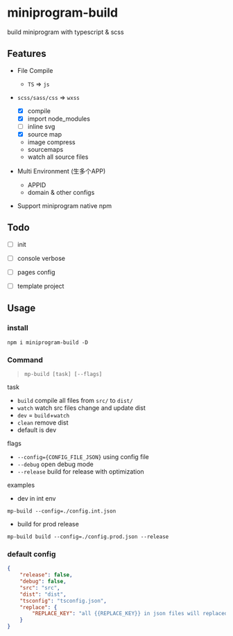 # miniprogram-build

build miniprogram with typescript & scss 

## Features

* File Compile
  * `TS` => `js`

* `scss/sass/css` => `wxss`
    * [x] compile
    * [x] import node_modules
    * [ ] inline svg
    * [x] source map

  * image compress
  * sourcemaps
  * watch all source files
* Multi Environment (生多个APP)
  * APPID
  * domain & other configs
* Support miniprogram native npm


## Todo
* [ ] init
* [ ] console verbose
* [ ] pages config
* [ ] template project


## Usage

### install 

```
npm i miniprogram-build -D
```

### Command

> `mp-build [task] [--flags]`

task

* `build` compile all files from `src/` to `dist/`
* `watch` watch src files change and update dist
* `dev` = `build`+`watch`
* `clean` remove dist
* default is dev

flags

* `--config={CONFIG_FILE_JSON}` using config file
* `--debug` open debug mode
* `--release` build for release with optimization


examples

* dev in int env
```
mp-build --config=./config.int.json 
```
* build for prod release
```
mp-build build --config=./config.prod.json --release 
```

### default config

```json
{
    "release": false,
    "debug": false,
    "src": "src",
    "dist": "dist",
    "tsconfig": "tsconfig.json",
    "replace": {
        "REPLACE_KEY": "all {{REPLACE_KEY}} in json files will replaced by this"
    }
}
```